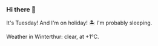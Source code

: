 ### Hi there :wave:

It's Tuesday! And I'm on holiday! :desert_island: I'm probably sleeping.

Weather in Winterthur: clear, at +1°C.
